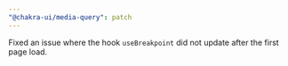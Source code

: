 ```yaml
---
"@chakra-ui/media-query": patch
---
```


Fixed an issue where the hook `useBreakpoint` did not update after the first
page load.
